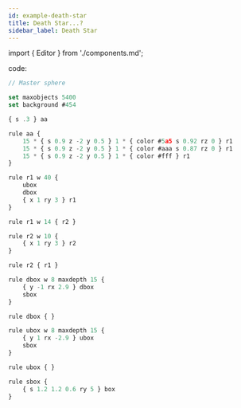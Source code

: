 ```yaml
---
id: example-death-star
title: Death Star...?
sidebar_label: Death Star
---
```


import { Editor } from './components.md';

<Editor src="https://after12am.github.io/eisenscript-editor/#B/nZHdSsQwEIXv8xQH9k5oSbKNro+T/im6GkkabDf03Z1J29XCImghcDIz50tOGroBb3Z09UvXDAGmklIEqtW2eX3yLr63OFSmEiIhoDxihrVC+HjuSCAJ0KcM7sB9WT7igkJjImloVuVG487O42CsWWY0/AWS2l79xW/pQJ45PfzP3/f94pnXAF7hE5VcU8TajVm0m0gYieAnHG/4VEV9r3Etai5usL1Vix9Tif3bns8i34n/Qdt9DM8cZkNMKIgxQlOs+ftagcUOkK68+Dsv44qFF2/y4p4X8nb1B6hS5yXLew7HT5zNXw=="/>

code:

```jsx
// Master sphere

set maxobjects 5400
set background #454

{ s .3 } aa

rule aa {
    15 * { s 0.9 z -2 y 0.5 } 1 * { color #5a5 s 0.92 rz 0 } r1
    15 * { s 0.9 z -2 y 0.5 } 1 * { color #aaa s 0.87 rz 0 } r1
    15 * { s 0.9 z -2 y 0.5 } 1 * { color #fff } r1
}

rule r1 w 40 {
    ubox
    dbox
    { x 1 ry 3 } r1
}

rule r1 w 14 { r2 }

rule r2 w 10 {
    { x 1 ry 3 } r2
}

rule r2 { r1 }

rule dbox w 8 maxdepth 15 {
    { y -1 rx 2.9 } dbox
    sbox
}

rule dbox { }

rule ubox w 8 maxdepth 15 {
    { y 1 rx -2.9 } ubox
    sbox
}

rule ubox { }

rule sbox {
    { s 1.2 1.2 0.6 ry 5 } box
}
```
